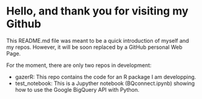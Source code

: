 # Hello, and thank you for visiting my Github 

This README.md file was meant to be a quick introduction of myself and my repos.
However, it will be soon replaced by a GitHub personal Web Page.

For the moment, there are only two repos in development:

* gazerR: This repo contains the code for an R package I am developping.
* test_notebook: This is a Jupyther notebook (BQconnect.ipynb) showing how to use the Google BigQuery API with Python.
